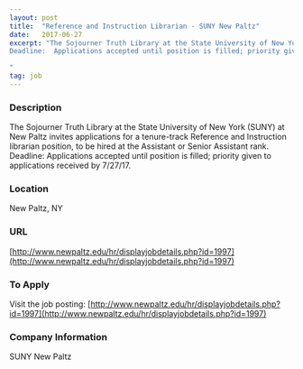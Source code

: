 ```yaml
---
layout: post
title:  "Reference and Instruction Librarian - SUNY New Paltz"
date:   2017-06-27
excerpt: "The Sojourner Truth Library at the State University of New York (SUNY) at New Paltz invites applications for a tenure-track Reference and Instruction librarian position, to be hired at the Assistant or Senior Assistant rank. 
Deadline:  Applications accepted until position is filled; priority given to applications received by 7/27/17.

"
tag: job
---
```


### Description   

The Sojourner Truth Library at the State University of New York (SUNY) at New Paltz invites applications for a tenure-track Reference and Instruction librarian position, to be hired at the Assistant or Senior Assistant rank. 
Deadline:  Applications accepted until position is filled; priority given to applications received by 7/27/17.










### Location   

New Paltz, NY


### URL   

[http://www.newpaltz.edu/hr/displayjobdetails.php?id=1997](http://www.newpaltz.edu/hr/displayjobdetails.php?id=1997)

### To Apply   

Visit the job posting: [http://www.newpaltz.edu/hr/displayjobdetails.php?id=1997](http://www.newpaltz.edu/hr/displayjobdetails.php?id=1997)


### Company Information   

SUNY New Paltz



